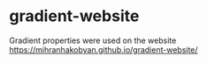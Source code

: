 # gradient-website
Gradient properties were used on the website
https://mihranhakobyan.github.io/gradient-website/
